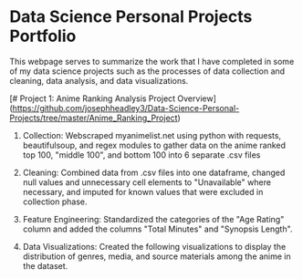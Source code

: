 # Data Science Personal Projects Portfolio
This webpage serves to summarize the work that I have completed in some of my data science projects such as the processes of data collection and cleaning, data analysis, and data visualizations.


[# Project 1: Anime Ranking Analysis Project Overview] (https://github.com/josephheadley3/Data-Science-Personal-Projects/tree/master/Anime_Ranking_Project)
1. Collection: Webscraped myanimelist.net using python with requests, beautifulsoup, and regex modules to gather data on the anime ranked top 100, "middle 100", and bottom 100 into 6 separate .csv files

2. Cleaning: Combined data from .csv files into one dataframe, changed null values and unnecessary cell elements to "Unavailable" where necessary, and imputed for known values that were excluded in collection phase.

3. Feature Engineering: Standardized the categories of the "Age Rating" column and added the columns "Total Minutes" and "Synopsis Length".

4. Data Visualizations: Created the following visualizations to display the distribution of genres, media, and source materials among the anime in the dataset.

